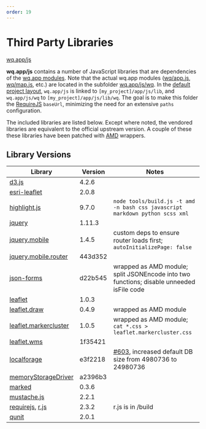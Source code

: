 ```yaml
---
order: 19
---
```


Third Party Libraries
=====================

[wq.app/js]

**wq.app/js** contains a number of JavaScript libraries that are dependencies of the [wq.app modules].  Note that the actual wq.app modules ([wq/app.js], [wq/map.js], etc.) are located in the subfolder [wq.app/js/wq].  In the [default project layout], `wq.app/js` is linked to `[my_project]/app/js/lib`, and `wq.app/js/wq` to `[my_project]/app/js/lib/wq`.  The goal is to make this folder the [RequireJS] `baseUrl`, minimizing the need for an extensive `paths` configuration.

The included libraries are listed below.  Except where noted, the vendored libraries are equivalent to the official upstream version.  A couple of these these libraries have been patched with [AMD] wrappers.

## Library Versions

Library                 |  Version  |  Notes
------------------------| --------- | -------------------------------------------
[d3.js]                 |    4.2.6  |  
[esri-leaflet]          |    2.0.8  |
[highlight.js]          |    9.7.0  |  `node tools/build.js -t amd -n bash css javascript markdown python scss xml`
[jquery]                |   1.11.3  |  
[jquery.mobile]         |    1.4.5  |  custom deps to ensure router loads first; `autoInitializePage: false`
[jquery.mobile.router]  |  443d352  |  
[json-forms]            |  d22b545  |  wrapped as AMD module; split JSONEncode into two functions; disable unneeded isFile code
[leaflet]               |    1.0.3  |
[leaflet.draw]          |    0.4.9  |  wrapped as AMD module
[leaflet.markercluster] |    1.0.5  |  wrapped as AMD module; `cat *.css > leaflet.markercluster.css`
[leaflet.wms]           |  1f35421  | 
[localforage]           |  e3f2218  | [#603], increased default DB size from 4980736 to 24980736
[memoryStorageDriver]   |  a2396b3  |
[marked]                |    0.3.6  |  
[mustache.js]           |    2.2.1  |  
[requirejs], [r.js]     |    2.3.2  |  r.js is in /build
[qunit]                 |    2.0.1  |

[wq.app/js]:             https://github.com/wq/wq.app/blob/master/js
[wq.app modules]:        https://wq.io/docs/app
[wq.app/js/wq]:          https://github.com/wq/wq.app/blob/master/js/wq
[AMD]:                   https://wq.io/docs/amd
[d3.js]:                 https://d3js.org
[esri-leaflet]:          https://esri.github.io/esri-leaflet
[highlight.js]:          https://highlightjs.org/
[jquery]:                https://jquery.com/
[jquery.mobile]:         https://jquerymobile.com/
[jquery.mobile.router]:  https://github.com/azicchetti/jquerymobile-router
[json-forms]:            https://github.com/cezary/JSONForms
[leaflet]:               http://leafletjs.com/
[leaflet.draw]:          https://github.com/Leaflet/Leaflet.draw
[#596]:                  https://github.com/Leaflet/Leaflet.draw/pull/596
[leaflet.markercluster]: https://github.com/Leaflet/Leaflet.markercluster
[leaflet.wms]:           https://github.com/heigeo/leaflet.wms
[localforage]:           https://localforage.github.io/localForage/
[memoryStorageDriver]:   https://github.com/localForage/localForage-memoryStorageDriver
[#603]:                  https://github.com/localForage/localForage/pull/603
[marked]:                https://github.com/chjj/marked
[mustache.js]:           http://mustache.github.io/
[requirejs]:             http://requirejs.org
[r.js]:                  https://github.com/jrburke/r.js
[qunit]:                 https://qunitjs.com/
[default project layout]: https://github.com/wq/wq-django-template
[wq/app.js]:             https://wq.io/docs/app-js
[wq/map.js]:             https://wq.io/docs/map-js
